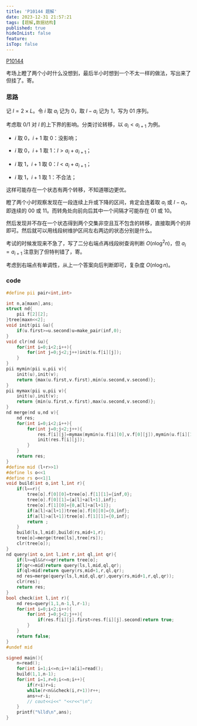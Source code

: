 ```yaml
---
title: 'P10144 题解'
date: 2023-12-31 21:57:21
tags: [题解,数据结构]
published: true
hideInList: false
feature: 
isTop: false
---
```

[P10144](https://www.luogu.com.cn/problem/P10144)

考场上瞪了两个小时什么没想到，最后半小时想到一个不太一样的做法，写出来了但挂了。寄。

### 思路

记 $l=2\times L$。令 $i$ 取 $a_i$ 记为 $0$，取 $l-a_i$ 记为 $1$，写为 01 序列。

考虑取 $0/1$ 对 $l$ 的上下界的影响。分类讨论转移，以 $a_i<a_{i+1}$ 为例。

- $i$ 取 $0$，$i+1$ 取 $0$：没影响；

- $i$ 取 $0$，$i+1$ 取 $1$：$l>a_i+a_{i+1}$；

- $i$ 取 $1$，$i+1$ 取 $0$：$l<a_i+a_{i+1}$；

- $i$ 取 $1$，$i+1$ 取 $1$：不合法；

这样可能存在一个状态有两个转移，不知道哪边更优。

瞪了两个小时观察发现在一段连续上升或下降的区间，肯定会连着取 $a_i$ 或 $l-a_i$，即连续的 $00$ 或 $11$。而转角处向前向后其中一个间隔才可能存在 01 或 10。

然后发现并不存在一个状态得到两个交集非空且互不包含的转移，直接取两个的并即可。然后就可以用线段树维护区间左右两边的状态分别是什么。

考试的时候发现来不急了，写了二分右端点再线段树查询判断 $O(n\log^2 n)$，但 $a_i=a_{i+1}$ 注意到了但特判错了，寄。

考虑到右端点有单调性，从上一个答案向后判断即可，复杂度 $O(n\log n)$。

### code

```cpp
#define pii pair<int,int>

int n,a[maxn],ans;
struct nd{
	pii f[2][2];
}tree[maxn<<2];
void init(pii &u){
	if(u.first>=u.second)u=make_pair(inf,0);
}
void clr(nd &u){
	for(int i=0;i<2;i++){
		for(int j=0;j<2;j++)init(u.f[i][j]);
	}
}
pii mymin(pii u,pii v){
	init(u),init(v);
	return {max(u.first,v.first),min(u.second,v.second)};
}
pii mymax(pii u,pii v){
	init(u),init(v);
	return {min(u.first,v.first),max(u.second,v.second)};
}
nd merge(nd u,nd v){
	nd res;
	for(int i=0;i<2;i++){
		for(int j=0;j<2;j++){
			res.f[i][j]=mymax(mymin(u.f[i][0],v.f[0][j]),mymin(u.f[i][1],v.f[1][j]));
			init(res.f[i][j]);
		}
	}
	return res;
}
#define mid (l+r>>1)
#define ls o<<1
#define rs o<<1|1
void build(int o,int l,int r){
	if(l==r){
		tree[o].f[0][0]=tree[o].f[1][1]={inf,0};
		tree[o].f[0][1]={a[l]+a[l+1],inf};
		tree[o].f[1][0]={0,a[l]+a[l+1]};
		if(a[l]<a[l+1])tree[o].f[0][0]={0,inf};
		if(a[l]>a[l+1])tree[o].f[1][1]={0,inf};
		return ;
	}
	build(ls,l,mid),build(rs,mid+1,r);
	tree[o]=merge(tree[ls],tree[rs]);
	clr(tree[o]);
}
nd query(int o,int l,int r,int ql,int qr){
	if(l>=ql&&r<=qr)return tree[o];
	if(qr<=mid)return query(ls,l,mid,ql,qr);
	if(ql>mid)return query(rs,mid+1,r,ql,qr);
	nd res=merge(query(ls,l,mid,ql,qr),query(rs,mid+1,r,ql,qr));
	clr(res);
	return res;
}
bool check(int l,int r){
	nd res=query(1,1,n-1,l,r-1);
	for(int i=0;i<2;i++){
		for(int j=0;j<2;j++){
			if(res.f[i][j].first<res.f[i][j].second)return true;
		}
	}
	return false;
}
#undef mid

signed main(){
	n=read();
	for(int i=1;i<=n;i++)a[i]=read();
	build(1,1,n-1);
	for(int i=1,r=0;i<=n;i++){
		if(r<i)r=i;
		while(r<n&&check(i,r+1))r++;
		ans+=r-i;
		// cout<<i<<" "<<r<<"\n";
	}
	printf("%lld\n",ans);
}
```